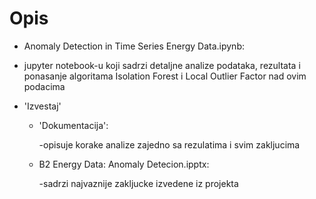 # Opis
- Anomaly Detection in Time Series Energy Data.ipynb:

-   jupyter notebook-u koji sadrzi detaljne analize podataka, rezultata i ponasanje algoritama Isolation Forest i Local Outlier Factor nad ovim podacima

- 'Izvestaj'
  - 'Dokumentacija':

    -opisuje korake analize zajedno sa rezulatima i svim zakljucima
  - B2 Energy Data: Anomaly Detecion.ipptx:

    -sadrzi najvaznije zakljucke izvedene iz projekta
